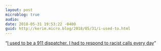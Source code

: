 ```yaml
---
layout: post
microblog: true
audio: 
date: 2018-05-31 19:53:22 -0400
guid: http://kerim.micro.blog/2018/05/31/i-used-to.html
---
```

“[I used to be a 911 dispatcher. I had to respond to racist calls every day](http://www.vox.com/first-person/2018/5/30/17406092/race-911-white-lady-calls-police-on-black-family-bbq-oakland)”
